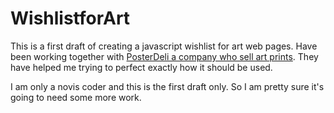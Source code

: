 # WishlistforArt
This is a first draft of creating a javascript wishlist for art web pages. Have been working together with
<a href="http://redplant.de">PosterDeli a company who sell art prints</a>. They have helped me trying to perfect exactly how it should be used.

I am only a novis coder and this is the first draft only. So I am pretty sure it's going to need some more work. 

